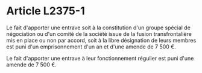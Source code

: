 # Article L2375-1

Le fait d'apporter une entrave soit à la constitution d'un groupe spécial de négociation ou d'un comité de la société issue de la fusion transfrontalière mis en place ou non par accord, soit à la libre désignation de leurs membres est puni d'un emprisonnement d'un an et d'une amende de 7 500 €. 

Le fait d'apporter une entrave à leur fonctionnement régulier est puni d'une amende de 7 500 €.